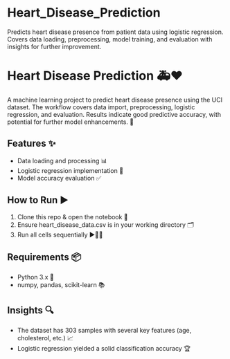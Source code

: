 # Heart_Disease_Prediction
Predicts heart disease presence from patient data using logistic regression. Covers data loading, preprocessing, model training, and evaluation with insights for further improvement.
# Heart Disease Prediction 🚑❤

A machine learning project to predict heart disease presence using the UCI dataset. The workflow covers data import, preprocessing, logistic regression, and evaluation. Results indicate good predictive accuracy, with potential for further model enhancements. 🎯

## Features ✨
- Data loading and processing 📊
- Logistic regression implementation 🤖
- Model accuracy evaluation ✅

## How to Run ▶
1. Clone this repo & open the notebook 📂
2. Ensure heart_disease_data.csv is in your working directory 🗂
3. Run all cells sequentially ▶🧑‍💻

## Requirements 📦
- Python 3.x 🐍
- numpy, pandas, scikit-learn 📚

## Insights 🔍
- The dataset has 303 samples with several key features (age, cholesterol, etc.) 📈
- Logistic regression yielded a solid classification accuracy 🏆
